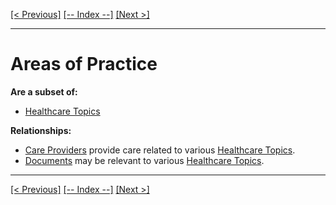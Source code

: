[[< Previous]](allied_health_providers.md) [[-- Index --]](entity_class_index.md) [[Next >]](care_provider_organizations.md)
___
# Areas of Practice

**Are a subset of:**
  * [Healthcare Topics](healthcare_topics.md)  

**Relationships:**
  * [Care Providers](care_providers.md) provide care related to various [Healthcare Topics](healthcare_topics.md).
  * [Documents](documents.md) may be relevant to various [Healthcare Topics](healthcare_topics.md).

___
[[< Previous]](allied_health_providers.md) [[-- Index --]](entity_class_index.md) [[Next >]](care_provider_organizations.md)
